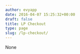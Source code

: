 ```yaml
---
author: evyapp
date: 2016-04-07 15:25:32+00:00
draft: false
title: LP Checkout
type: page
slug: /lp-checkout/
---
```


None
